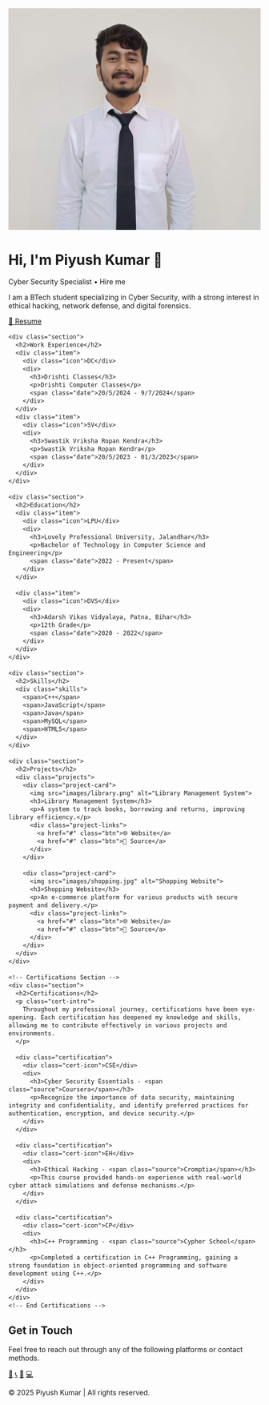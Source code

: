 
<!DOCTYPE html>
<html lang="en">
<head>
  <meta charset="UTF-8">
  <title>Piyush Kumar | Cyber Security Specialist</title>
  <link rel="stylesheet" href="styles.css">
</head>
<body>
  <div class="container">
    <div class="header">
      <div class="header-content">
        <div class="profile-img">
          <img src="profile.jpg" alt="Profile Picture">
        </div>
        <div class="header-text">
          <h1>Hi, I'm <span class="highlight">Piyush Kumar</span> 👋</h1>
          <p class="tagline">Cyber Security Specialist <span class="online">• Hire me</span></p>
          <p class="about">I am a BTech student specializing in Cyber Security, with a strong interest in ethical hacking, network defense, and digital forensics.</p>
          <a href="resume.pdf" class="resume-btn" target="_blank" rel="noopener noreferrer">📄 Resume</a>
        </div>
      </div>
    </div>

    <div class="section">
      <h2>Work Experience</h2>
      <div class="item">
        <div class="icon">DC</div>
        <div>
          <h3>Drishti Classes</h3>
          <p>Drishti Computer Classes</p>
          <span class="date">20/5/2024 - 9/7/2024</span>
        </div>
      </div>
      <div class="item">
        <div class="icon">SV</div>
        <div>
          <h3>Swastik Vriksha Ropan Kendra</h3>
          <p>Swastik Vriksha Ropan Kendra</p>
          <span class="date">20/5/2023 - 01/3/2023</span>
        </div>
      </div>
    </div>

    <div class="section">
      <h2>Education</h2>
      <div class="item">
        <div class="icon">LPU</div>
        <div>
          <h3>Lovely Professional University, Jalandhar</h3>
          <p>Bachelor of Technology in Computer Science and Engineering</p>
          <span class="date">2022 - Present</span>
        </div>
      </div>

      <div class="item">
        <div class="icon">DVS</div>
        <div>
          <h3>Adarsh Vikas Vidyalaya, Patna, Bihar</h3>
          <p>12th Grade</p>
          <span class="date">2020 - 2022</span>
        </div>
      </div>
    </div>

    <div class="section">
      <h2>Skills</h2>
      <div class="skills">
        <span>C++</span>
        <span>JavaScript</span>
        <span>Java</span>
        <span>MySQL</span>
        <span>HTML5</span>
      </div>
    </div>

    <div class="section">
      <h2>Projects</h2>
      <div class="projects">
        <div class="project-card">
          <img src="images/library.png" alt="Library Management System">
          <h3>Library Management System</h3>
          <p>A system to track books, borrowing and returns, improving library efficiency.</p>
          <div class="project-links">
            <a href="#" class="btn">🌐 Website</a>
            <a href="#" class="btn">💾 Source</a>
          </div>
        </div>

        <div class="project-card">
          <img src="images/shopping.jpg" alt="Shopping Website">
          <h3>Shopping Website</h3>
          <p>An e-commerce platform for various products with secure payment and delivery.</p>
          <div class="project-links">
            <a href="#" class="btn">🌐 Website</a>
            <a href="#" class="btn">💾 Source</a>
          </div>
        </div>
      </div>
    </div>

    <!-- Certifications Section -->
    <div class="section">
      <h2>Certifications</h2>
      <p class="cert-intro">
        Throughout my professional journey, certifications have been eye-opening. Each certification has deepened my knowledge and skills, allowing me to contribute effectively in various projects and environments.
      </p>
      
      <div class="certification">
        <div class="cert-icon">CSE</div>
        <div>
          <h3>Cyber Security Essentials - <span class="source">Coursera</span></h3>
          <p>Recognize the importance of data security, maintaining integrity and confidentiality, and identify preferred practices for authentication, encryption, and device security.</p>
        </div>
      </div>

      <div class="certification">
        <div class="cert-icon">EH</div>
        <div>
          <h3>Ethical Hacking - <span class="source">Cromptia</span></h3>
          <p>This course provided hands-on experience with real-world cyber attack simulations and defense mechanisms.</p>
        </div>
      </div>

      <div class="certification">
        <div class="cert-icon">CP</div>
        <div>
          <h3>C++ Programming - <span class="source">Cypher School</span></h3>
          <p>Completed a certification in C++ Programming, gaining a strong foundation in object-oriented programming and software development using C++.</p>
        </div>
      </div>
    </div>
    <!-- End Certifications -->

</body>
<footer class="footer">
  <h2>Get in Touch</h2>
  <p>Feel free to reach out through any of the following platforms or contact methods.</p>
  <div class="contact-links">
    <a href="mailto:mayankverma1054sp@gmail.com" title="Email 📧">📧</a>
    <a href="tel:+918229864255" title="Phone 📞">📞</a>
    <a href="https://www.linkedin.com/in/piyush-kumar-2847b2252?utm_source=share&utm_campaign=share_via&utm_content=profile&utm_medium=android_app" target="_blank" title="LinkedIn 🔗">🔗</a>
    <a href="https://github.com/Piyushsinghk" target="_blank" title="GitHub 💻">💻</a>
  </div>
  <p class="copyright">© 2025 Piyush Kumar | All rights reserved.</p>
</footer>
</html>
